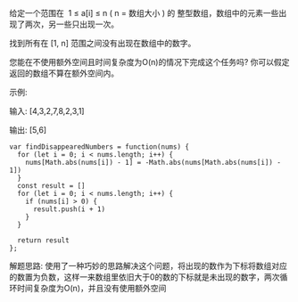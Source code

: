 给定一个范围在  1 ≤ a[i] ≤ n ( n = 数组大小 ) 的 整型数组，数组中的元素一些出现了两次，另一些只出现一次。

找到所有在 [1, n] 范围之间没有出现在数组中的数字。

您能在不使用额外空间且时间复杂度为O(n)的情况下完成这个任务吗? 你可以假定返回的数组不算在额外空间内。

示例:

输入:
[4,3,2,7,8,2,3,1]

输出:
[5,6]

```
var findDisappearedNumbers = function(nums) {
  for (let i = 0; i < nums.length; i++) {
    nums[Math.abs(nums[i]) - 1] = -Math.abs(nums[Math.abs(nums[i]) - 1])
  }
  const result = []
  for (let i = 0; i < nums.length; i++) {
    if (nums[i] > 0) {
      result.push(i + 1)
    }
  }

  return result
};
```

解题思路: 使用了一种巧妙的思路解决这个问题，将出现的数作为下标将数组对应的数置为负数，这样一来数组里依旧大于0的数的下标就是未出现的数字，两次循环时间复杂度为O(n)，并且没有使用额外空间